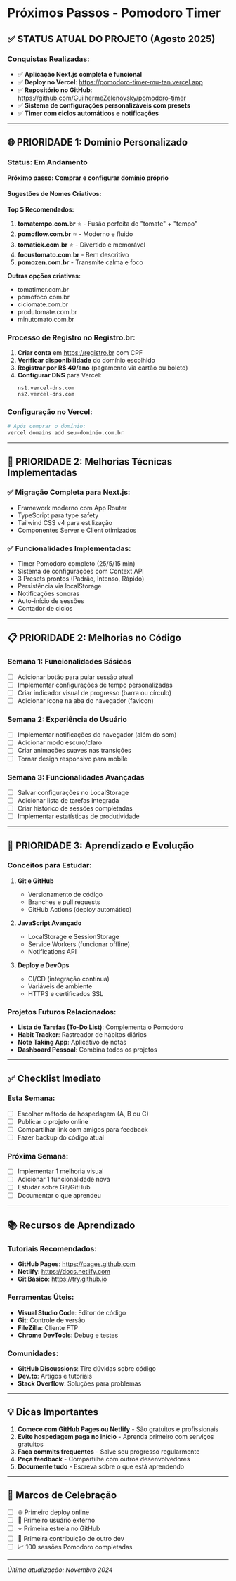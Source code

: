 # Próximos Passos - Pomodoro Timer

## ✅ STATUS ATUAL DO PROJETO (Agosto 2025)

### Conquistas Realizadas:
- ✅ **Aplicação Next.js completa e funcional**
- ✅ **Deploy no Vercel**: https://pomodoro-timer-mu-tan.vercel.app
- ✅ **Repositório no GitHub**: https://github.com/GuilhermeZelenovsky/pomodoro-timer
- ✅ **Sistema de configurações personalizáveis com presets**
- ✅ **Timer com ciclos automáticos e notificações**

---

## 🌐 PRIORIDADE 1: Domínio Personalizado

### Status: Em Andamento
**Próximo passo: Comprar e configurar domínio próprio**

#### Sugestões de Nomes Criativos:
**Top 5 Recomendados:**
1. **tomatempo.com.br** ⭐ - Fusão perfeita de "tomate" + "tempo"
2. **pomoflow.com.br** ⭐ - Moderno e fluido
3. **tomatick.com.br** ⭐ - Divertido e memorável
4. **focustomato.com.br** - Bem descritivo
5. **pomozen.com.br** - Transmite calma e foco

**Outras opções criativas:**
- tomatimer.com.br
- pomofoco.com.br
- ciclomate.com.br
- produtomate.com.br
- minutomato.com.br

### Processo de Registro no Registro.br:
1. **Criar conta** em https://registro.br com CPF
2. **Verificar disponibilidade** do domínio escolhido
3. **Registrar por R$ 40/ano** (pagamento via cartão ou boleto)
4. **Configurar DNS** para Vercel:
   ```
   ns1.vercel-dns.com
   ns2.vercel-dns.com
   ```

### Configuração no Vercel:
```bash
# Após comprar o domínio:
vercel domains add seu-dominio.com.br
```

---

## 🚀 PRIORIDADE 2: Melhorias Técnicas Implementadas

### ✅ Migração Completa para Next.js:
- Framework moderno com App Router
- TypeScript para type safety
- Tailwind CSS v4 para estilização
- Componentes Server e Client otimizados

### ✅ Funcionalidades Implementadas:
- Timer Pomodoro completo (25/5/15 min)
- Sistema de configurações com Context API
- 3 Presets prontos (Padrão, Intenso, Rápido)
- Persistência via localStorage
- Notificações sonoras
- Auto-início de sessões
- Contador de ciclos

---

## 📋 PRIORIDADE 2: Melhorias no Código

### Semana 1: Funcionalidades Básicas
- [ ] Adicionar botão para pular sessão atual
- [ ] Implementar configurações de tempo personalizadas
- [ ] Criar indicador visual de progresso (barra ou círculo)
- [ ] Adicionar ícone na aba do navegador (favicon)

### Semana 2: Experiência do Usuário
- [ ] Implementar notificações do navegador (além do som)
- [ ] Adicionar modo escuro/claro
- [ ] Criar animações suaves nas transições
- [ ] Tornar design responsivo para mobile

### Semana 3: Funcionalidades Avançadas
- [ ] Salvar configurações no LocalStorage
- [ ] Adicionar lista de tarefas integrada
- [ ] Criar histórico de sessões completadas
- [ ] Implementar estatísticas de produtividade

---

## 🎯 PRIORIDADE 3: Aprendizado e Evolução

### Conceitos para Estudar:
1. **Git e GitHub**
   - Versionamento de código
   - Branches e pull requests
   - GitHub Actions (deploy automático)

2. **JavaScript Avançado**
   - LocalStorage e SessionStorage
   - Service Workers (funcionar offline)
   - Notifications API

3. **Deploy e DevOps**
   - CI/CD (integração contínua)
   - Variáveis de ambiente
   - HTTPS e certificados SSL

### Projetos Futuros Relacionados:
- **Lista de Tarefas (To-Do List)**: Complementa o Pomodoro
- **Habit Tracker**: Rastreador de hábitos diários
- **Note Taking App**: Aplicativo de notas
- **Dashboard Pessoal**: Combina todos os projetos

---

## ✅ Checklist Imediato

### Esta Semana:
- [ ] Escolher método de hospedagem (A, B ou C)
- [ ] Publicar o projeto online
- [ ] Compartilhar link com amigos para feedback
- [ ] Fazer backup do código atual

### Próxima Semana:
- [ ] Implementar 1 melhoria visual
- [ ] Adicionar 1 funcionalidade nova
- [ ] Estudar sobre Git/GitHub
- [ ] Documentar o que aprendeu

---

## 📚 Recursos de Aprendizado

### Tutoriais Recomendados:
- **GitHub Pages**: https://pages.github.com
- **Netlify**: https://docs.netlify.com
- **Git Básico**: https://try.github.io

### Ferramentas Úteis:
- **Visual Studio Code**: Editor de código
- **Git**: Controle de versão
- **FileZilla**: Cliente FTP
- **Chrome DevTools**: Debug e testes

### Comunidades:
- **GitHub Discussions**: Tire dúvidas sobre código
- **Dev.to**: Artigos e tutoriais
- **Stack Overflow**: Soluções para problemas

---

## 💡 Dicas Importantes

1. **Comece com GitHub Pages ou Netlify** - São gratuitos e profissionais
2. **Evite hospedagem paga no início** - Aprenda primeiro com serviços gratuitos
3. **Faça commits frequentes** - Salve seu progresso regularmente
4. **Peça feedback** - Compartilhe com outros desenvolvedores
5. **Documente tudo** - Escreva sobre o que está aprendendo

---

## 🎉 Marcos de Celebração

- [ ] 🌐 Primeiro deploy online
- [ ] 👥 Primeiro usuário externo
- [ ] ⭐ Primeira estrela no GitHub
- [ ] 🔧 Primeira contribuição de outro dev
- [ ] 📈 100 sessões Pomodoro completadas

---

*Última atualização: Novembro 2024*